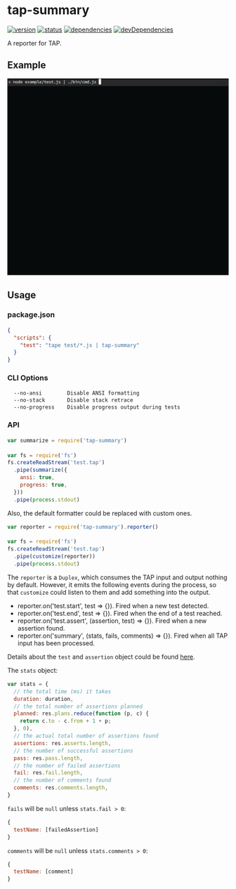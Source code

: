# tap-summary
[![version](https://img.shields.io/npm/v/tap-summary.svg)](https://www.npmjs.org/package/tap-summary)
[![status](https://travis-ci.org/zoubin/tap-summary.svg?branch=master)](https://travis-ci.org/zoubin/tap-summary)
[![dependencies](https://david-dm.org/zoubin/tap-summary.svg)](https://david-dm.org/zoubin/tap-summary)
[![devDependencies](https://david-dm.org/zoubin/tap-summary/dev-status.svg)](https://david-dm.org/zoubin/tap-summary#info=devDependencies)

A reporter for TAP.

## Example

![summary](example/clip.gif)

## Usage

### package.json
```json
{
  "scripts": {
    "test": "tape test/*.js | tap-summary"
  }
}
```

### CLI Options

```
  --no-ansi        Disable ANSI formatting
  --no-stack       Disable stack retrace 
  --no-progress    Disable progress output during tests
```

### API

```js
var summarize = require('tap-summary')

var fs = require('fs')
fs.createReadStream('test.tap')
  .pipe(summarize({
    ansi: true,
    progress: true,
  }))
  .pipe(process.stdout)

```

Also, the default formatter could be replaced with custom ones.

```js
var reporter = require('tap-summary').reporter()

var fs = require('fs')
fs.createReadStream('test.tap')
  .pipe(customize(reporter))
  .pipe(process.stdout)

```

The `reporter` is a `Duplex`,
which consumes the TAP input and output nothing by default.
However, it emits the following events during the process,
so that `customize` could listen to them and add something into the output.

* reporter.on('test.start', test => {}).
  Fired when a new test detected.
* reporter.on('test.end', test => {}).
  Fired when the end of a test reached.
* reporter.on('test.assert', (assertion, test) => {}).
  Fired when a new assertion found.
* reporter.on('summary', (stats, fails, comments) => {}). 
  Fired when all TAP input has been processed.

Details about the `test` and `assertion` object could be found [here][tap-out].

The `stats` object:
```js
var stats = {
  // the total time (ms) it takes
  duration: duration,
  // the total number of assertions planned
  planned: res.plans.reduce(function (p, c) {
    return c.to - c.from + 1 + p;
  }, 0),
  // the actual total number of assertions found
  assertions: res.asserts.length,
  // the number of successful assertions
  pass: res.pass.length,
  // the number of failed assertions
  fail: res.fail.length,
  // the number of comments found
  comments: res.comments.length,
}

```

`fails` will be `null` unless `stats.fail > 0`:
```js
{ 
  testName: [failedAssertion]
}

```

`comments` will be `null` unless `stats.comments > 0`:
```js
{ 
  testName: [comment]
}

```

[tap-out]: https://github.com/scottcorgan/tap-out
